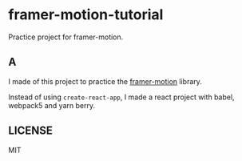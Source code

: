 # framer-motion-tutorial

Practice project for framer-motion.

## A

I made of this project to practice the [framer-motion](https://framer.com/motion/) library.

Instead of using `create-react-app`, I made a react project with babel, webpack5 and yarn berry.

## LICENSE

MIT
